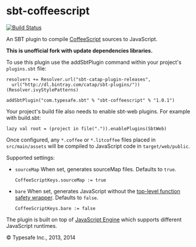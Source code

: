sbt-coffeescript
================

[![Build Status](https://travis-ci.org/catap/sbt-coffeescript.svg?branch=master)](https://travis-ci.org/catap/sbt-coffeescript)

An SBT plugin to compile [CoffeeScript](http://coffeescript.org/) sources to JavaScript.

**This is unofficial fork with update dependencies libraries.**

To use this plugin use the addSbtPlugin command within your project's `plugins.sbt` file:

    resolvers += Resolver.url("sbt-catap-plugin-releases",
      url("http://dl.bintray.com/catap/sbt-plugins/"))(Resolver.ivyStylePatterns)

    addSbtPlugin("com.typesafe.sbt" % "sbt-coffeescript" % "1.0.1")

Your project's build file also needs to enable sbt-web plugins. For example with build.sbt:

    lazy val root = (project in file(".")).enablePlugins(SbtWeb)

Once configured, any `*.coffee` or `*.litcoffee` files placed in `src/main/assets` will be compiled to JavaScript code in `target/web/public`.

Supported settings:

* `sourceMap` When set, generates sourceMap files. Defaults to `true`.

  `CoffeeScriptKeys.sourceMap := true`

* `bare` When set, generates JavaScript without the [top-level function safety wrapper](http://coffeescript.org/#lexical-scope). Defaults to `false`.

  `CoffeeScriptKeys.bare := false`

The plugin is built on top of [JavaScript Engine](https://github.com/typesafehub/js-engine) which supports different JavaScript runtimes.

&copy; Typesafe Inc., 2013, 2014

